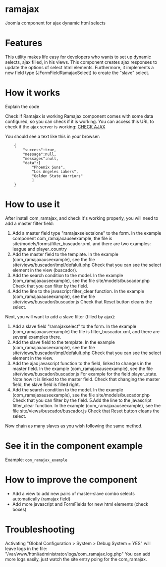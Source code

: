 # ramajax
Joomla component for ajax dynamic html selects


# Features
This utility makes life easy for developers who wants to set up dynamic selects, ajax filled, in his views. This component creates ajax responses to update the options of select html elements. Furthermore, it implements a new field type (JFormFieldRamajaxSelect) to create the "slave" select.

# How it works
Explain the code

Check if Ramajax is working
Ramajax component comes with some data configured, so you can check if it is working.
You can access this URL to check if the ajax server is working: [CHECK AJAX](http://joomla_clasificados/index.php?option=com_ramajax&task=ajax.getRamajaxSelectValues&format=json&ramajaxName=team&masterFieldValue=NBA&lang=es)

You should see a text like this in your browser:

```
    {
        "success":true,
        "message":null,
        "messages":null,
        "data":[
            "Phoenix Suns",
            "Los Angeles Lakers",
            "Golden State Warriors"
            ]
    }
```

# How to use it
After install com_ramajax, and check it's working properly, you will need to add a master filter field:

1. Add a master field type "ramajaxselectalone" to the form. In the example component com_ramajaxauseexample, the file is site/models/forms/filter_buscador.xml, and there are two examples: league and player_country
2. Add the master field to the template. In the example (com_ramajaxauseexample), see the file site/views/buscador/tmpl/defalult.php Check that you can see the select element in the view (buscador).
3. Add the search condition to the model. In the example (com_ramajaxauseexample), see the file site/models/buscador.php Check that you can filter by the field.
4. Add the line to the javascript filter_clear function. In the example (com_ramajaxauseexample), see the file site/views/buscador/buscador.js Check that Reset button cleans the select.

Next, you will want to add a slave filter (filled by ajax):
1. Add a slave field "ramajaxselect" to the form. In the example (com_ramajaxauseexample) the file is filter_buscador.xml, and there are several examples there.
2. Add the slave field to the template. In the example (com_ramajaxauseexample), see the file site/views/buscador/tmpl/defalult.php Check that you can see the select element in the view.
3. Add the ajax javascript function to the field, linked to changes in the master field. In the example (com_ramajaxauseexample), see the file site/views/buscador/buscador.js For example for the field player_state. Note how it is linked to the master field. Check that changing the master field, the slave field is filled right.
4. Add the search condition to the model. In the example (com_ramajaxauseexample), see the file site/models/buscador.php Check that you can filter by the field.
5.Add the line to the javascript filter_clear function. In the example (com_ramajaxauseexample), see the file site/views/buscador/buscador.js Check that Reset button cleans the select.

Now chain as many slaves as you wish following the same method.

# See it in the component example
Example: `com_ramajax_example`

# How to improve the component
* Add a view to add new pairs of master-slave combo selects automatically (ramajax field)
* Add more javascript and FormFields for new html elements (check boxes)

# Troubleshooting
Activating "Global Configuration > System > Debug System = YES" will leave logs in the file: "/var/www/html/administrator/logs/com_ramajax.log.php"
You can add more logs easily, just watch the site entry poing for the com_ramajax.

